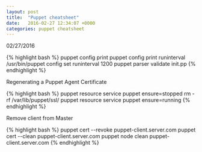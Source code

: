```yaml
---
layout: post
title:  "Puppet cheatsheet"
date:   2016-02-27 12:34:07 +0000
categories: puppet cheatsheet
---
```


02/27/2016


{% highlight bash %}
puppet config print
puppet config print runinterval
/usr/bin/puppet config set runinterval 1200
puppet parser validate init.pp
{% endhighlight %}

Regenerating a Puppet Agent Certificate

{% highlight bash %}
puppet resource service puppet ensure=stopped
rm -rf /var/lib/puppet/ssl/
puppet resource service puppet ensure=running
{% endhighlight %}

Remove client from Master

{% highlight bash %}
puppet cert --revoke puppet-client.server.com
puppet cert --clean puppet-client.server.com
puppet node clean puppet-client.server.com
{% endhighlight %}
